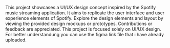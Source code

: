 This project showcases a UI/UX design concept inspired by the Spotify music streaming application. It aims to replicate the user interface and user experience elements of Spotify. Explore the design elements and layout by viewing the provided design mockups or prototypes. Contributions or feedback are appreciated. This project is focused solely on UI/UX design.
For better understandung you can use the figma link file that i have already uploaded.
